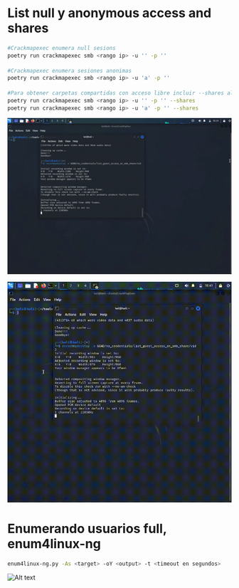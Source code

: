 # List null y anonymous access and shares

```BAsh
#Crackmapexec enumera null sesions
poetry run crackmapexec smb <rango ip> -u '' -p ''

#Crackmapexec enumera sesiones anonimas
poetry run crackmapexec smb <rango ip> -u 'a' -p ''

#Para obtener carpetas compartidas con acceso libre incluir --shares al final
poetry run crackmapexec smb <rango ip> -u '' -p '' --shares
poetry run crackmapexec smb <rango ip> -u 'a' -p '' --shares
```

![Alt text](https://github.com/jor6PS/ad-from-0-to-Hero/blob/master/no_credentials/list_guest_access_on_smb_share/files/vid.gif?raw=true "Enumerando sesiones nulas ya anonimas con crackmapexec")

![Alt text](https://github.com/jor6PS/ad-from-0-to-Hero/blob/master/no_credentials/list_guest_access_on_smb_share/files/vid2.gif?raw=true "Obteniendo los shares abiertos sin auteniticacion con crackmapexec")

# Enumerando usuarios full, enum4linux-ng

```Bash
enum4linux-ng.py -As <target> -oY <output> -t <timeout en segundos>
```

![Alt text](https://github.com/jor6PS/ad-from-0-to-Hero/blob/master/no_credentials/list_guest_access_on_smb_share/files/vid3.gif?raw=true "Enumerando usuarios full")

